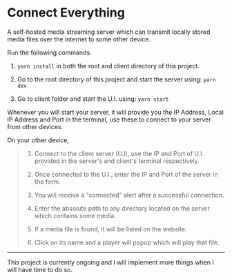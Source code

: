 # **Connect Everything**

A self-hosted media streaming server which can transmit locally stored media files over the internet to some
other device.

Run the following commands:

1. `yarn install` in both the root and client directory of this project.

2. Go to the root directory of this project and start the server using: `yarn dev`

3. Go to client folder and start the U.I. using: `yarn start`

Whenever you will start your server, it will provide you the IP Address, Local IP Address and Port in the terminal, use these to connect to your server from other devices.

On your other device,

> 1. Connect to the client server (U.I), use the IP and Port of U.I. provided in the server's and client's terminal respectively.
> 
> 2. Once connected to the U.I., enter the IP and Port of the server in the form.
> 
> 3. You will receive a "connected" alert after a successful connection.
> 
> 4. Enter the absolute path to any directory located on the server which contains some media.
> 
> 5. If a media file is found, it will be listed on the website.
> 
> 6. Click on its name and a player will popup which will play that file.


---

This project is currently ongoing and I will implement more things when I will have time to do so.
